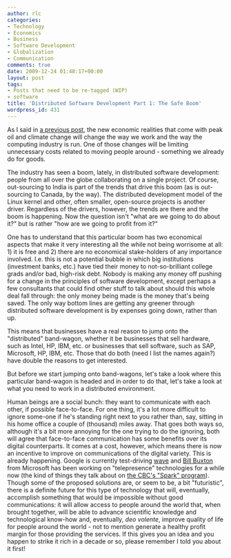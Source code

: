 ```yaml
---
author: rlc
categories:
- Technology
- Economics
- Business
- Software Development
- Globalization
- Communication
comments: true
date: 2009-12-24 01:48:17+00:00
layout: post
tags:
- Posts that need to be re-tagged (WIP)
- software
title: 'Distributed Software Development Part 1: The Safe Boom'
wordpress_id: 431
---
```


As I said in [a previous post](/blog/2009/12/staring-into-the-depths-of-the-yet-unwritten), the new economic realities that come with peak oil and climate change will change the way we work and the way the computing industry is run. One of those changes will be limiting unnecessary costs related to moving people around - something we already do for goods.

<!--more-->

The industry has seen a boom, lately, in distributed software development: people from all over the globe collaborating on a single project. Of course, out-sourcing to India is part of the trends that drive this boom (as is out-sourcing to Canada, by the way). The distributed development model of the Linux kernel and other, often smaller, open-source projects is another driver. Regardless of the drivers, however, the trends are there and the boom is happening. Now the question isn't "what are we going to do about it?" but is rather "how are we going to profit from it?"

One has to understand that this particular boom has two economical aspects that make it very interesting all the while not being worrisome at all: 1) it is free and 2) there are no economical stake-holders of any importance involved. I.e. this is not a potential bubble in which big institutions (investment banks, etc.) have tied their money to not-so-brilliant college grads and/or bad, high-risk debt. Nobody is making any money off pushing for a change in the principles of software development, except perhaps a few consultants that could find other stuff to talk about should this whole deal fall through: the only money being made is the money that's being saved. The only way bottom lines are getting any greener through distributed software development is by expenses going down, rather than up.

This means that businesses have a real reason to jump onto the "distributed" band-wagon, whether it be businesses that sell hardware, such as Intel, HP, IBM, etc. or businesses that sell software, such as SAP, Microsoft, HP, IBM, etc. Those that do both (need I list the names again?) have double the reasons to get interested.

But before we start jumping onto band-wagons, let's take a look where this particular band-wagon is headed and in order to do that, let's take a look at what you need to work in a distributed environment.

Human beings are a social bunch: they want to communicate with each other, if possible face-to-face. For one thing, it's a lot more difficult to ignore some-one if he's standing right next to you rather than, say, sitting in his home office a couple of (thousand) miles away. That goes both ways so, although it's a bit more annoying for the one trying to do the ignoring, both will agree that face-to-face communication has some benefits over its digital counterparts. It comes at a cost, however, which means there is now an incentive to improve on communications of the digital variety. This is already happening. Google is currently test-driving [wave](http://wave.google.com) and [Bill Buxton](http://www.billbuxton.com) from Microsoft has been working on "telepresence" technologies for a while now (the kind of things they talk about on [the CBC's "Spark" program](http://cbc.ca/spark)). Though some of the proposed solutions are, or seem to be, a bit "futuristic", there is a definite future for this type of technology that will, eventually, accomplish something that would be impossible without good communications: it will allow access to people around the world that, when brought together, will be able to advance scientific knowledge and technological know-how and, eventually, _deo volente_, improve quality of life for people around the world - not to mention generate a healthy profit margin for those providing the services. If this gives you an idea and you happen to strike it rich in a decade or so, please remember I told you about it first!